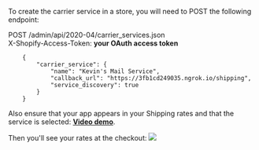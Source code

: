 To create the carrier service in a store, you will need to POST the following endpoint:

POST /admin/api/2020-04/carrier_services.json  
X-Shopify-Access-Token: **your OAuth access token**   
```	
	{
		"carrier_service": {
			"name": "Kevin's Mail Service",
			"callback_url": "https://3fb1cd249035.ngrok.io/shipping",
			"service_discovery": true
		}
	}
```


Also ensure that your app appears in your Shipping rates and that the service is selected: **[Video demo](https://bit.ly/3dQJywI)**. 

Then you'll see your rates at the checkout: 
![](https://bit.ly/37hJT9p)
